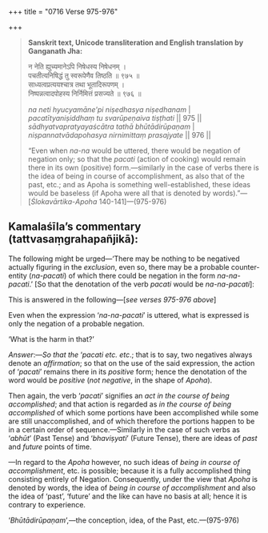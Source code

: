 +++
title = "0716 Verse 975-976"

+++
> **Sanskrit text, Unicode transliteration and English translation by Ganganath Jha:** 
>
> न नेति ह्युच्यमानेऽपि निषेधस्य निषेधनम् ।  
> पचतीत्यनिषिद्धं तु स्वरूपेणैव तिष्ठति ॥ ९७५ ॥  
> साध्यत्वप्रत्ययश्चात्र तथा भूतादिरूपणम् ।  
> निष्पन्नत्वादपोहस्य निर्निमित्तं प्रसज्यते ॥ ९७६ ॥ 
>
> *na neti hyucyamāne'pi niṣedhasya niṣedhanam* \|  
> *pacatītyaniṣiddhaṃ tu svarūpeṇaiva tiṣṭhati* \|\| 975 \|\|  
> *sādhyatvapratyayaścātra tathā bhūtādirūpaṇam* \|  
> *niṣpannatvādapohasya nirnimittaṃ prasajyate* \|\| 976 \|\| 
>
> “Even when *na-na* would be uttered, there would be negation of negation only; so that the *pacati* (action of cooking) would remain there in its own (positive) form.—similarly in the case of verbs there is the idea of being in course of accomplishment, as also that of the past, etc.; and as Apoha is something well-established, these ideas would be baseless (if Apoha were all that is denoted by words).”—[*Ślokavārtika*-*Apoha* 140-141]—(975-976)



## Kamalaśīla’s commentary (tattvasaṃgrahapañjikā):

The following might be urged—‘There may be nothing to be negatived actually figuring in the *exclusion*, even so, there may be a probable counter-entity (*na-pacati*) of which there could be negation in the form *na-na-pacati*.’ [So that the denotation of the verb *pacati* would be *na-na-pacati*]:

This is answered in the following—[*see verses 975-976 above*]

Even when the expression ‘*na-na-pacati*’ is uttered, what is expressed is only the negation of a probable negation.

‘What is the harm in that?’

*Answer*:—*So that the* ‘*pacati etc. etc*.; that is to say, two negatives always denote an *affirmation*; so that on the use of the said expression, the action of ‘*pacati*’ remains there in its *positive* form; hence the denotation of the word would be *positive* (*not negative*, in the shape of *Apoha*).

Then again, the verb ‘*pacati*’ signifies an *act in the course of being accomplished*; and that action is regarded as *in the course of being accomplished* of which some portions have been accomplished while some are still unaccomplished, and of which therefore the portions happen to be in a certain order of sequence.—Similarly in the case of such verbs as ‘*abhūt*’ (Past Tense) and ‘*bhaviṣyati*’ (Future Tense), there are ideas of *past* and *future* points of time.

—In regard to the *Apoha* however, no such ideas of *being in course of accomplishment*, etc. is possible; because it is a fully accomplished thing consisting entirely of Negation. Consequently, under the view that *Apoha* is denoted by words, the idea of *being in course of accomplishment* and also the idea of ‘past’, ‘future’ and the like can have no basis at all; hence it is contrary to experience.

‘*Bhūtādirūpaṇam*’,—the conception, idea, of the Past, etc.—(975-976)


